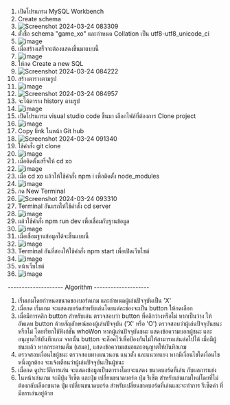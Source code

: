 1. เปิดโปรแกรม MySQL Workbench
2. Create schema
3. ![Screenshot 2024-03-24 083309](https://github.com/Cop1234/xo/assets/98316787/637b8161-a555-4138-8adf-1565addb4638)
4. ตั้งชื่อ schema "game_xo" และกำหนด Collation เป็น utf8-utf8_unicode_ci
5. ![image](https://github.com/Cop1234/xo/assets/98316787/82e7b5fb-083b-480f-b441-f86a9729d236)
6. เมื่อสร้างเสร็จจะต้องแสดงขึ้นมาแบบนี้
7. ![image](https://github.com/Cop1234/xo/assets/98316787/0da7005c-0c80-4699-b426-1e00a42eebfb)
8. ให้กด Create a new SQL
9. ![Screenshot 2024-03-24 084222](https://github.com/Cop1234/xo/assets/98316787/3b3a0835-772b-47cf-bbc4-833209130cdb)
10. สร้างตารางตามรูป
11. ![image](https://github.com/Cop1234/xo/assets/98316787/09776f3c-ba4c-4ba7-9139-662130002fd0)
12. ![Screenshot 2024-03-24 084957](https://github.com/Cop1234/xo/assets/98316787/18f921e8-9c15-4c0e-89f1-8209a63bc461)
13. จะได้ตาราง history ตามรูป
14. ![image](https://github.com/Cop1234/xo/assets/98316787/25bd08d2-ea79-4418-8748-1d52d3915be0)
15. เปิดโปรแกรม visual studio code ขึ้นมา เลือกไฟล์ที่ต้องการ Clone project
16. ![image](https://github.com/Cop1234/xo/assets/98316787/8185fde8-960f-44d0-b29e-527229dc7e85)
17. Copy link ในหน้า Git hub
18. ![Screenshot 2024-03-24 091340](https://github.com/Cop1234/xo/assets/98316787/5cb06e92-1b1f-442e-aaed-3635f03d826d)
19. ใช้คำสั่ง git clone
20. ![image](https://github.com/Cop1234/xo/assets/98316787/8ea57019-94de-444e-b7b0-97d4e393d991)
21. เมื่อติดตั้งเสร็จให้ cd xo
22. ![image](https://github.com/Cop1234/xo/assets/98316787/da97bfd3-a140-4f69-b4a4-8fef28388efb)
23. เมื่อ cd xo แล้วให้ใช้คำสั่ง npm i เพื่อติดตั้ง node_modules
24. ![image](https://github.com/Cop1234/xo/assets/98316787/ca04012e-6a64-49e6-823b-fa3d17273208)
25. กด New Terminal
26. ![Screenshot 2024-03-24 093310](https://github.com/Cop1234/xo/assets/98316787/1292d9f2-6605-45c8-8fac-da4baa74fb99)
27. Terminal อันแรกให้ใช้คำสั้ง cd server 
28. ![image](https://github.com/Cop1234/xo/assets/98316787/7f78999e-1f1a-4784-846d-09471c7ba52b)
29. แล้วใช้คำสั่ง npm run dev เพื่อเชื่อมกับฐานข้อมูล
30. ![image](https://github.com/Cop1234/xo/assets/98316787/69d790da-c326-487e-8db4-cf8c8e760e17)
31. เมื่อเชื่อมฐานข้อมูลได้จะขึ้นแบบนี้
32. ![image](https://github.com/Cop1234/xo/assets/98316787/266701ea-deba-4d63-b0a6-0a5ab08a2025)
33. Terminal อันที่สองให้ใช้คำสั่ง npm start เพื่อเปิดเว็บไซต์
34. ![image](https://github.com/Cop1234/xo/assets/98316787/0c6798a5-3fef-4766-8d89-f5222d59ab31)
35. หน้าเว็บไซต์
36. ![image](https://github.com/Cop1234/xo/assets/98316787/d3224981-afaa-4afe-87f8-09ba79dd28a3)

-------------------- Algorithm --------------------

1. เริ่มเกมโดยกำหนดขนาดของบอร์ดเกม และกำหนดผู้เล่นปัจจุบันเป็น 'X'
2. เมื่อกด เริ่มเกม จะแสดงบอร์ดสำหรับเล่นโดยแต่ละช่องจะเป็น button ให้กดเลือก
3. เมื่อมีการคลิก button สำหรับเล่น
     ตรวจสอบว่า button ที่คลิกว่างหรือไม่
     หากเป็นว่าง ให้อัพเดท button ด้วยสัญลักษณ์ของผู้เล่นปัจจุบัน ('X' หรือ 'O')
     ตรวจสอบว่าผู้เล่นปัจจุบันชนะหรือไม่ โดยเรียกใช้ฟังก์ชัน whoWon
     หากผู้เล่นปัจจุบันชนะ แสดงข้อความบอกผู้ชนะ และอนุญาตให้บันทึกเกม จากนั้น button จะล็อคไว้เพื่อป้องกันไม่ให้สามารถเล่นต่อไปได้ เมื่อมีผู้ชนะแล้ว
     หากกระดานเต็ม (เสมอ), แสดงข้อความเสมอและอนุญาตให้บันทึกเกม
4. ตรวจสอบเงื่อนไขผู้ชนะ
     ตรวจสอบทางแนวนอน แนวตั้ง และแนวทแยง
     หากมีเงื่อนไขใดเงื่อนไขหนึ่งถูกต้อง จะแจ้งเตือนว่าผู้เล่นปัจจุบันเป็นผู้ชนะ
6. เมื่อกด ดูประวัติการเล่น จะแสดงข้อมูลเป็นตารางโดยจะแสดง ขนาดบอร์ดที่เล่น กับผลการแข่ง
7. ในหน้าเล่นเกม จะมีปุ่ม รีเซ็ต และปุ่ม เปลี่ยนขนาดบอร์ด
     ปุ่ม รีเซ็ต สำหรับเล่นเกมใหม่โดยที่ไม่ต้องกลับเลือกขนาด
     ปุ่ม เปลี่ยนขนาดบอร์ด สำหรับเปลี่ยนขาดบอร์ดที่เล่นและจะทำการ รีเซ็ตค่า ที่มีการเล่นอยู่ด้วย
